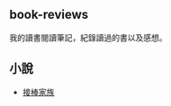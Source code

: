 ## book-reviews

我的讀書閱讀筆記，紀錄讀過的書以及感想。

## 小說
- [接棒家族](https://github.com/a179346/book-reviews/blob/main/%E5%B0%8F%E8%AA%AA/%E6%8E%A5%E6%A3%92%E5%AE%B6%E6%97%8F.md)